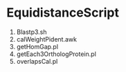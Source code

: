 # EquidistanceScript

1.	Blastp3.sh
2.	calWeightPident.awk
3.	getHomGap.pl
4.	getEach3OrthologProtein.pl
5.	overlapsCal.pl
